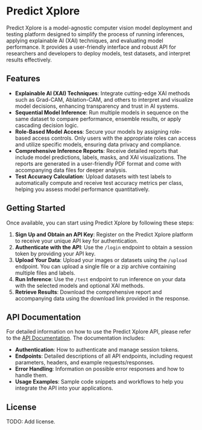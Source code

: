 # Predict Xplore

Predict Xplore is a model-agnostic computer vision model deployment and testing platform designed to simplify the process of running inferences, applying explainable AI (XAI) techniques, and evaluating model performance. It provides a user-friendly interface and robust API for researchers and developers to deploy models, test datasets, and interpret results effectively.

## Features

- **Explainable AI (XAI) Techniques**: Integrate cutting-edge XAI methods such as Grad-CAM, Ablation-CAM, and others to interpret and visualize model decisions, enhancing transparency and trust in AI systems.
- **Sequential Model Inference**: Run multiple models in sequence on the same dataset to compare performance, ensemble results, or apply cascading decision logic.
- **Role-Based Model Access**: Secure your models by assigning role-based access controls. Only users with the appropriate roles can access and utilize specific models, ensuring data privacy and compliance.
- **Comprehensive Inference Reports**: Receive detailed reports that include model predictions, labels, masks, and XAI visualizations. The reports are generated in a user-friendly PDF format and come with accompanying data files for deeper analysis.
- **Test Accuracy Calculation**: Upload datasets with test labels to automatically compute and receive test accuracy metrics per class, helping you assess model performance quantitatively.

## Getting Started

Once available, you can start using Predict Xplore by following these steps:

1. **Sign Up and Obtain an API Key**: Register on the Predict Xplore platform to receive your unique API key for authentication.
2. **Authenticate with the API**: Use the `/login` endpoint to obtain a session token by providing your API key.
3. **Upload Your Data**: Upload your images or datasets using the `/upload` endpoint. You can upload a single file or a zip archive containing multiple files and labels.
4. **Run Inference**: Use the `/test` endpoint to run inference on your data with the selected models and optional XAI methods.
5. **Retrieve Results**: Download the comprehensive report and accompanying data using the download link provided in the response.

## API Documentation

For detailed information on how to use the Predict Xplore API, please refer to the [API Documentation](API.md). The documentation includes:

- **Authentication**: How to authenticate and manage session tokens.
- **Endpoints**: Detailed descriptions of all API endpoints, including request parameters, headers, and example requests/responses.
- **Error Handling**: Information on possible error responses and how to handle them.
- **Usage Examples**: Sample code snippets and workflows to help you integrate the API into your applications.

## License

TODO: Add license.
